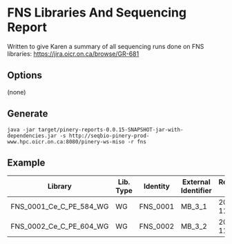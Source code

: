 # FNS Libraries And Sequencing Report

Written to give Karen a summary of all sequencing runs done on FNS libraries: https://jira.oicr.on.ca/browse/GR-681

## Options

(none)

## Generate

```
java -jar target/pinery-reports-0.0.15-SNAPSHOT-jar-with-dependencies.jar -s http://seqbio-pinery-prod-www.hpc.oicr.on.ca:8080/pinery-ws-miso -r fns
```

## Example
| Library | Lib. Type | Identity | External Identifier | Received Date | Runs |
|---------|-----------|----------|---------------------|---------------|------|
| FNS_0001_Ce_C_PE_584_WG | WG | FNS_0001 | MB_3_1 | 2016-11-28 | 161208_D00343_0153_BC9VL1ANXX |
| FNS_0002_Ce_C_PE_604_WG | WG | FNS_0002 | MB_3_2 | 2016-11-28 | 161208_D00343_0153_BC9VL1ANXX |

